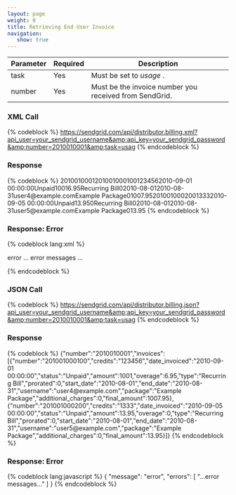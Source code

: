 ```yaml
---
layout: page
weight: 0
title: Retrieving End User Invoice
navigation:
   show: true
---
```


<table class="table table-bordered table-striped">
   <thead>
      <tr>
         <th>Parameter</th>
         <th>Required</th>
         <th>Description</th>
      </tr>
   </thead>
   <tbody>
      <tr>
         <td>task</td>
         <td>Yes</td>
         <td>
            Must be set to
            <em>usage</em>
            .
         </td>
      </tr>
      <tr>
         <td>number</td>
         <td>Yes</td>
         <td>Must be the invoice number you received from SendGrid.</td>
      </tr>
   </tbody>
</table>


### XML Call



{% codeblock %}
https://sendgrid.com/api/distributor.billing.xml?api_user=your_sendgrid_username&amp;api_key=your_sendgrid_password&amp;number=2010010001&amp;task=usag
{% endcodeblock %}
<h3>Response</h3>
{% codeblock %}
<usage><number>2010010001</number><invoices><invoice><number>201001000100</number><credits>123456</credits><date_invoiced>2010-09-01
00:00:00</date_invoiced><status>Unpaid</status><amount>1001</amount><overage>6.95</overage><type>Recurring
Bill</type><prorated>0</prorated><start_date>2010-08-01</start_date><end_date>2010-08-31</end_date><username>user4@example.com</username><package>Example
Package</package><additional_charges>0</additional_charges><final_amount>1007.95</final_amount></invoice><invoice><number>201001000200</number><credits>1333</credits><date_invoiced>2010-09-05
00:00:00</date_invoiced><status>Unpaid</status><amount>13.95</amount><overage>0</overage><type>Recurring
Bill</type><prorated>0</prorated><start_date>2010-08-01</start_date><end_date>2010-08-31</end_date><username>user5@example.com</username><package>Example
Package</package><additional_charges>0</additional_charges><final_amount>13.95</final_amount></invoice></invoices></usage>
{% endcodeblock %}



### Response: Error




{% codeblock lang:xml %}
<?xml version="1.0" encoding="ISO-8859-1"?>

<result>
   <message>error</message>
   <errors>
      <error>... error messages ...</error>
   </errors>
</result>

{% endcodeblock %}




### JSON Call



{% codeblock %}
https://sendgrid.com/api/distributor.billing.json?api_user=your_sendgrid_username&amp;api_key=your_sendgrid_password&amp;number=2010010001&amp;task=usag
{% endcodeblock %}
<h3>Response</h3>
{% codeblock %}
{"number":"2010010001","invoices":
[{"number":"201001000100","credits":"123456","date_invoiced":"2010-09-01
00:00:00","status":"Unpaid","amount":1001,"overage":6.95,"type":"Recurring
Bill","prorated":0,"start_date":"2010-08-01","end_date":"2010-08-31","username":"user4@example.com","package":"Example
Package","additional_charges":0,"final_amount":1007.95},{"number":"201001000200","credits":"1333","date_invoiced":"2010-09-05
00:00:00","status":"Unpaid","amount":13.95,"overage":0,"type":"Recurring
Bill","prorated":0,"start_date":"2010-08-01","end_date":"2010-08-31","username":"user5@example.com","package":"Example
Package","additional_charges":0,"final_amount":13.95}]}
{% endcodeblock %}



### Response: Error




{% codeblock lang:javascript %}
{
  "message": "error",
  "errors": [
    "...error messages..."
  ]
}
{% endcodeblock %}



